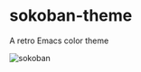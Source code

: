 # sokoban-theme
A retro Emacs color theme

![sokoban](https://github.com/paylhorse/sokoban-theme/assets/74363924/55fc69f0-1cfc-475f-9268-b3bbf3c2bbec)
